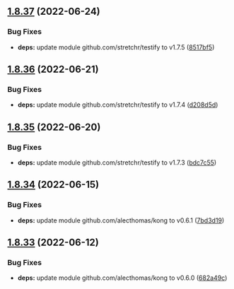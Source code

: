 ## [1.8.37](https://github.com/dds/aoc2019/compare/v1.8.36...v1.8.37) (2022-06-24)


### Bug Fixes

* **deps:** update module github.com/stretchr/testify to v1.7.5 ([8517bf5](https://github.com/dds/aoc2019/commit/8517bf52b737a1624e8d38fdc71095154c355a7b))



## [1.8.36](https://github.com/dds/aoc2019/compare/v1.8.35...v1.8.36) (2022-06-21)


### Bug Fixes

* **deps:** update module github.com/stretchr/testify to v1.7.4 ([d208d5d](https://github.com/dds/aoc2019/commit/d208d5d928566245bdfab97b0fc1a0111498035f))



## [1.8.35](https://github.com/dds/aoc2019/compare/v1.8.34...v1.8.35) (2022-06-20)


### Bug Fixes

* **deps:** update module github.com/stretchr/testify to v1.7.3 ([bdc7c55](https://github.com/dds/aoc2019/commit/bdc7c555e844c37f8a89a125b9a09ca0ec9a92a9))



## [1.8.34](https://github.com/dds/aoc2019/compare/v1.8.33...v1.8.34) (2022-06-15)


### Bug Fixes

* **deps:** update module github.com/alecthomas/kong to v0.6.1 ([7bd3d19](https://github.com/dds/aoc2019/commit/7bd3d195136b22039be89f7138bd27b98726b139))



## [1.8.33](https://github.com/dds/aoc2019/compare/v1.8.32...v1.8.33) (2022-06-12)


### Bug Fixes

* **deps:** update module github.com/alecthomas/kong to v0.6.0 ([682a49c](https://github.com/dds/aoc2019/commit/682a49c0d984a3e668a779d16ec0910c1910b013))



